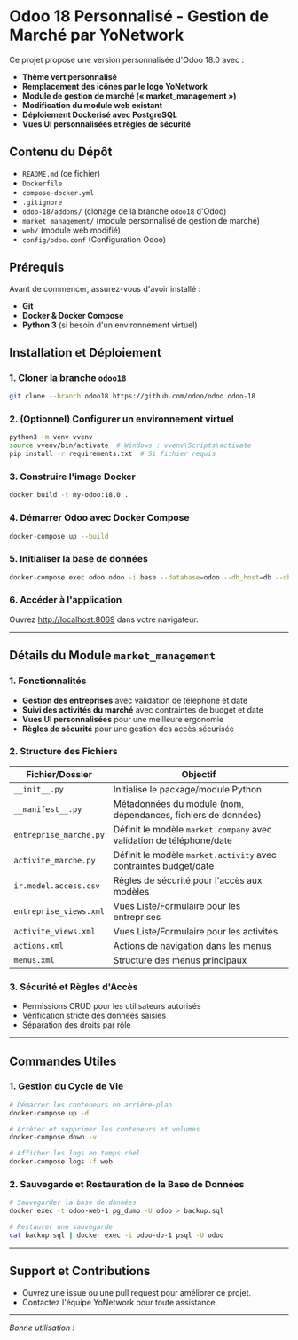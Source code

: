 # Odoo 18 Personnalisé - Gestion de Marché par YoNetwork

Ce projet propose une version personnalisée d'Odoo 18.0 avec :

- **Thème vert personnalisé**
- **Remplacement des icônes par le logo YoNetwork**
- **Module de gestion de marché (« market_management »)**
- **Modification du module web existant**
- **Déploiement Dockerisé avec PostgreSQL**
- **Vues UI personnalisées et règles de sécurité**

## Contenu du Dépôt

- `README.md` (ce fichier)
- `Dockerfile`
- `compose-docker.yml`
- `.gitignore`
- `odoo-18/addons/` (clonage de la branche `odoo18` d'Odoo)
- `market_management/` (module personnalisé de gestion de marché)
- `web/` (module web modifié)
- `config/odoo.conf` (Configuration Odoo)

## Prérequis

Avant de commencer, assurez-vous d'avoir installé :

- **Git**
- **Docker & Docker Compose**
- **Python 3** (si besoin d'un environnement virtuel)

## Installation et Déploiement

### 1. Cloner la branche `odoo18`

```bash
git clone --branch odoo18 https://github.com/odoo/odoo odoo-18
```

### 2. (Optionnel) Configurer un environnement virtuel

```bash
python3 -m venv vvenv
source vvenv/bin/activate  # Windows : vvenv\Scripts\activate
pip install -r requirements.txt  # Si fichier requis
```

### 3. Construire l'image Docker

```bash
docker build -t my-odoo:18.0 .
```

### 4. Démarrer Odoo avec Docker Compose

```bash
docker-compose up --build
```

### 5. Initialiser la base de données

```bash
docker-compose exec odoo odoo -i base --database=odoo --db_host=db --db_port=5432 --db_user=odoo --db_password=odoo --without-demo=all --stop-after-init
```

### 6. Accéder à l'application

Ouvrez [http://localhost:8069](http://localhost:8069) dans votre navigateur.

---

## Détails du Module `market_management`

### 1. Fonctionnalités

- **Gestion des entreprises** avec validation de téléphone et date
- **Suivi des activités du marché** avec contraintes de budget et date
- **Vues UI personnalisées** pour une meilleure ergonomie
- **Règles de sécurité** pour une gestion des accès sécurisée

### 2. Structure des Fichiers

| Fichier/Dossier         | Objectif                                                              |
|-------------------------|-----------------------------------------------------------------------|
| `__init__.py`          | Initialise le package/module Python                                  |
| `__manifest__.py`      | Métadonnées du module (nom, dépendances, fichiers de données)        |
| `entreprise_marche.py` | Définit le modèle `market.company` avec validation de téléphone/date |
| `activite_marche.py`   | Définit le modèle `market.activity` avec contraintes budget/date     |
| `ir.model.access.csv`  | Règles de sécurité pour l'accès aux modèles                         |
| `entreprise_views.xml`  | Vues Liste/Formulaire pour les entreprises                          |
| `activite_views.xml`    | Vues Liste/Formulaire pour les activités                            |
| `actions.xml`           | Actions de navigation dans les menus                                |
| `menus.xml`             | Structure des menus principaux                                     |

### 3. Sécurité et Règles d'Accès

- Permissions CRUD pour les utilisateurs autorisés
- Vérification stricte des données saisies
- Séparation des droits par rôle

---

## Commandes Utiles

### 1. Gestion du Cycle de Vie

```bash
# Démarrer les conteneurs en arrière-plan
docker-compose up -d

# Arrêter et supprimer les conteneurs et volumes
docker-compose down -v

# Afficher les logs en temps réel
docker-compose logs -f web
```

### 2. Sauvegarde et Restauration de la Base de Données

```bash
# Sauvegarder la base de données
docker exec -t odoo-web-1 pg_dump -U odoo > backup.sql

# Restaurer une sauvegarde
cat backup.sql | docker exec -i odoo-db-1 psql -U odoo
```

---

## Support et Contributions

- Ouvrez une issue ou une pull request pour améliorer ce projet.
- Contactez l'équipe YoNetwork pour toute assistance.

---

*Bonne utilisation !*
